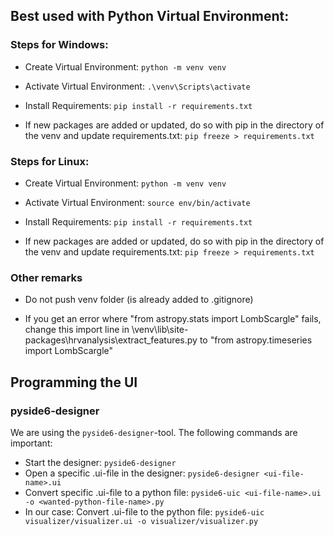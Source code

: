 ## Best used with Python Virtual Environment:
### Steps for Windows:
- Create Virtual Environment: ```python -m venv venv```
- Activate Virtual Environment: ```.\venv\Scripts\activate```
- Install Requirements: ```pip install -r requirements.txt```

- If new packages are added or updated, do so with pip in the directory of the venv and update requirements.txt: ```pip freeze > requirements.txt```

### Steps for Linux:
- Create Virtual Environment: ```python -m venv venv```
- Activate Virtual Environment: ```source env/bin/activate```
- Install Requirements: ```pip install -r requirements.txt```

- If new packages are added or updated, do so with pip in the directory of the venv and update requirements.txt: ```pip freeze > requirements.txt```

### Other remarks
- Do not push venv folder (is already added to .gitignore)

- If you get an error where "from astropy.stats import LombScargle" fails, change this import line in \venv\lib\site-packages\hrvanalysis\extract_features.py to "from astropy.timeseries import LombScargle"

## Programming the UI

### pyside6-designer

We are using the ```pyside6-designer```-tool. The following commands are important:

- Start the designer: ```pyside6-designer```
- Open a specific .ui-file in the designer: ```pyside6-designer <ui-file-name>.ui```
- Convert specific .ui-file to a python file: ```pyside6-uic <ui-file-name>.ui -o <wanted-python-file-name>.py```
- In our case: Convert .ui-file to the python file: ```pyside6-uic visualizer/visualizer.ui -o visualizer/visualizer.py```